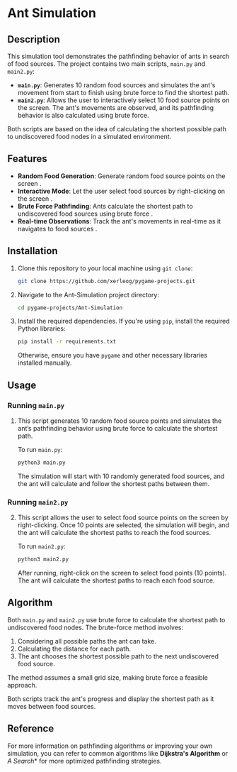 # Ant Simulation 

## Description 

This simulation tool demonstrates the pathfinding behavior of ants in search of food sources. The project contains two main scripts, `main.py` and `main2.py`:

- **`main.py`**: Generates 10 random food sources and simulates the ant's movement from start to finish using brute force to find the shortest path.
- **`main2.py`**: Allows the user to interactively select 10 food source points on the screen. The ant's movements are observed, and its pathfinding behavior is also calculated using brute force.

Both scripts are based on the idea of calculating the shortest possible path to undiscovered food nodes in a simulated environment.

## Features 

- **Random Food Generation**: Generate random food source points on the screen .
- **Interactive Mode**: Let the user select food sources by right-clicking on the screen .
- **Brute Force Pathfinding**: Ants calculate the shortest path to undiscovered food sources using brute force .
- **Real-time Observations**: Track the ant's movements in real-time as it navigates to food sources .

## Installation 

1. Clone this repository to your local machine using `git clone`:

   ```bash
   git clone https://github.com/xerleog/pygame-projects.git
   ```

2. Navigate to the Ant-Simulation project directory:

   ```bash
   cd pygame-projects/Ant-Simulation
   ```

3. Install the required dependencies. If you're using `pip`, install the required Python libraries:

   ```bash
   pip install -r requirements.txt
   ```

   Otherwise, ensure you have `pygame` and other necessary libraries installed manually.

## Usage

### Running `main.py`

1. This script generates 10 random food source points and simulates the ant’s pathfinding behavior using brute force to calculate the shortest path.

   To run `main.py`:

   ```bash
   python3 main.py
   ```

   The simulation will start with 10 randomly generated food sources, and the ant will calculate and follow the shortest paths between them.

### Running `main2.py`

2. This script allows the user to select food source points on the screen by right-clicking. Once 10 points are selected, the simulation will begin, and the ant will calculate the shortest paths to reach the food sources.

   To run `main2.py`:

   ```bash
   python3 main2.py
   ```

   After running, right-click on the screen to select food points (10 points). The ant will calculate the shortest paths to reach each food source.

## Algorithm 

Both `main.py` and `main2.py` use brute force to calculate the shortest path to undiscovered food nodes. The brute-force method involves:

1. Considering all possible paths the ant can take.
2. Calculating the distance for each path.
3. The ant chooses the shortest possible path to the next undiscovered food source.

The method assumes a small grid size, making brute force a feasible approach.

Both scripts track the ant's progress and display the shortest path as it moves between food sources.

## Reference 

For more information on pathfinding algorithms or improving your own simulation, you can refer to common algorithms like **Dijkstra's Algorithm** or **A* Search** for more optimized pathfinding strategies.

